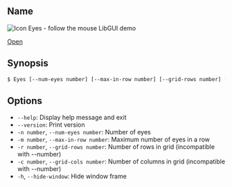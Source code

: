## Name

![Icon](/res/icons/16x16/app-eyes.png) Eyes - follow the mouse LibGUI demo

[Open](file:///bin/Eyes)

## Synopsis

```sh
$ Eyes [--num-eyes number] [--max-in-row number] [--grid-rows number] [--grid-cols number]
```

## Options

-   `--help`: Display help message and exit
-   `--version`: Print version
-   `-n number`, `--num-eyes number`: Number of eyes
-   `-m number`, `--max-in-row number`: Maximum number of eyes in a row
-   `-r number`, `--grid-rows number`: Number of rows in grid (incompatible with --number)
-   `-c number`, `--grid-cols number`: Number of columns in grid (incompatible with --number)
-   `-h`, `--hide-window`: Hide window frame
